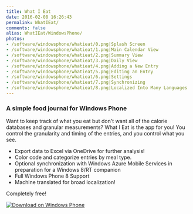 ```yaml
---
title: What I Eat
date: 2016-02-08 16:26:43
permalink: WhatIEat/
comments: false
alias: WhatIEat/WindowsPhone/
photos:
- /software/windowsphone/whatieat/0.png|Splash Screen
- /software/windowsphone/whatieat/1.png|Main Calendar View
- /software/windowsphone/whatieat/2.png|Summary View
- /software/windowsphone/whatieat/3.png|Daily View
- /software/windowsphone/whatieat/4.png|Adding a New Entry
- /software/windowsphone/whatieat/5.png|Editing an Entry
- /software/windowsphone/whatieat/6.png|Settings
- /software/windowsphone/whatieat/7.png|Synchronizing
- /software/windowsphone/whatieat/8.png|Localized Into Many Languages
---
```

### A simple food journal for Windows Phone

Want to keep track of what you eat but don't want all of the calorie databases and granular measurements? What I Eat is the app for you! You control the granularity and timing of the entries, and you control what you see.

* Export data to Excel via OneDrive for further analysis!
* Color code and categorize entries by meal type.
* Optional synchronization with Windows Azure Mobile Services in preparation for a Windows 8/RT companion
* Full Windows Phone 8 Support
* Machine translated for broad localization!

Completely free!

[![Download on Windows Phone](/images/WindowsPhone_208x67_blu.png)](http://www.windowsphone.com/s?appid=225b965d-d41f-440b-9e56-f03a550052e8)